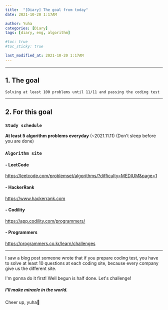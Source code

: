 ```yaml
---
title:  "[Diary] The goal from today"
date: 2021-10-20 1:17AM

author: Yuha
categories: [Diary]
tags: [diary, eng, algorithm]

#toc: true
#toc_sticky: true

last_modified_at: 2021-10-20 1:17AM
---
```

---
## 1. The goal
    Solving at least 100 problems until 11/11 and passing the coding test
---

## 2. For this goal

### `Study schedule`

**At least 5 algorithm problems everyday** (~2021.11.11)
(Don't sleep before you are done)


### `Algorithm site`
#### - LeetCode
https://leetcode.com/problemset/algorithms/?difficulty=MEDIUM&page=1

#### - HackerRank
https://www.hackerrank.com


#### - Codility
https://app.codility.com/programmers/


#### - Programmers
https://programmers.co.kr/learn/challenges

---
I saw a blog post someone wrote that if you prepare coding test, you have to solve at least 10 questions at each coding site, because every company give us the different site.

I'm gonna do it first!
Well begun is half done.
Let's challenge!
##### **I'll make miracle in the world.**
Cheer up, yuha🌈